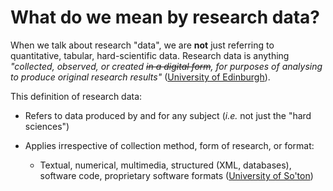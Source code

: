 # What do we mean by research data?

When we talk about research "data", we are **not** just referring to quantitative, tabular, hard-scientific data. Research data is anything *"collected, observed, or created ~~in a digital form~~, for purposes of analysing to produce original research results"* ([University of Edinburgh](http://www.ed.ac.uk/schools-departments/information-services/services/research-support/data-library/data-repository/definitions)).

This definition of research data:

* Refers to data produced by and for any subject (*i.e.* not just the "hard sciences")

* Applies irrespective of collection method, form of research, or format:
    * Textual, numerical, multimedia, structured (XML, databases), software code, proprietary software formats ([University of So'ton](http://eprints.soton.ac.uk/338816/))

<!--- Examples of research data? -->